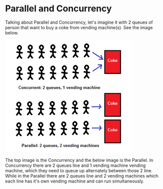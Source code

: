 # Parallel and Concurrency

Talking about Parallel and Concurrency, let's imagine it with 2 queues of person that want to buy a coke from vending machine(s). See the image below.

![concurrency vs parallelism](./concurrencyvparallelism.png)

The top image is the Concurrency and the below image is the Parallel. In Concurrency there are 2 queues line and 1 vending machine vending machine, which they need to queue up alternately between those 2 line. While in the Parallel there are 2 queues line and 2 vending machines which each line has it's own vending machine and can run simultaneously.
